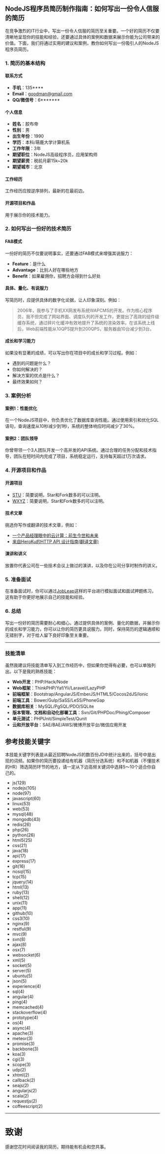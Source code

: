 ## NodeJS程序员简历制作指南：如何写出一份令人信服的简历

在竞争激烈的IT行业中，写出一份令人信服的简历至关重要。一个好的简历不仅要清晰地呈现你的技能和经验，还要通过具体的案例和数据来展示你能为公司带来的价值。下面，我们将通过实用的建议和案例，教你如何写出一份吸引人的NodeJS程序员简历。

### 1. **简历的基本结构**

#### **联系方式**
- **手机**：135****
- **Email**：goodman@gmail.com
- **QQ/微信号**：6*******

#### **个人信息**
- **姓名**：胶布帝
- **性别**：男
- **出生年份**：1990
- **学历**：本科/萌鹿大学计算机系
- **工作年限**：3年
- **期望职位**：NodeJS高级程序员，应用架构师
- **期望薪资**：税前月薪15k~20k
- **期望城市**：北京

#### **工作经历**
工作经历应按逆序排列，最新的在最前边。

#### **开源项目和作品**
用于展示你的技术能力。

### 2. **如何写出一份好的技术简历**

#### **FAB模式**
一份好的简历不仅要说明事实，还要通过FAB模式来增强其说服力：
- **Feature**：是什么
- **Advantage**：比别人好在哪些地方
- **Benefit**：如果雇佣你，招聘方会得到什么好处

#### **具体、量化、有说服力**
写简历时，应提供具体的数字化论据，让人印象深刻。例如：

> 2006年，我参与了手机XX网发布系统WAPCMS的开发。作为核心程序员，我不但完成了网站界面、调度队列的开发工作，更提出了高效的组件级缓存系统，通过碎片化缓冲有效地提升了系统的渲染效率。在该系统上线后，Web前端性能从10QPS提升到200QPS，服务器由10台减少到3台。

#### **成长和学习能力**
如果没有显著的成绩，可以写出你在项目中的成长和学习过程。例如：
- 遇到的问题是什么？
- 你如何解决的？
- 解决方案的优点是什么？
- 最终效果如何？

### 3. **案例分析**

#### **案例1：性能优化**
在一个NodeJS项目中，你负责优化了数据库查询性能。通过使用索引和优化SQL语句，查询速度从10秒减少到1秒，系统的整体响应时间减少了30%。

#### **案例2：团队领导**
你曾带领一个3人团队开发一个高并发的API系统。通过合理的任务分配和技术指导，团队在短时间内完成了项目，系统稳定运行，支持每天超过1万次请求。

### 4. **开源项目和作品**

#### **开源项目**
- [STU](http://github.com/yourname/projectname)：简要说明，Star和Fork数多的可以注明。
- [WXYZ](http://github.com/yourname/projectname)：简要说明，Star和Fork数多的可以注明。

#### **技术文章**
挑选你写作或翻译的技术文章，例如：
- [一个产品经理眼中的云计算：前生今世和未来](http://get..com/706.get)
- [来自HeroKu的HTTP API 设计指南(翻译文章)](http://get..com/343.get)

#### **演讲和讲义**
放置你代表公司在一些技术会议上做过的演讲，以及你在公司分享时制作的讲义。

### 5. **准备面试**

在准备面试时，你可以通过[JobLeap](https://www.jobleap.cn)这样的平台进行模拟面试和面试押题练习，这有助于你更好地展示自己的技能和经验。

### 6. **总结**

写出一份好的简历需要耐心和细心。通过提供具体的案例、量化的数据，并展示你的成长和学习能力，你可以让你的简历更具说服力。同时，保持简历的逻辑通顺和无错别字，对于给人留下良好印象至关重要。

---

### 技能清单
虽然我建议将技能清单写入到工作经历中，但如果你觉得有必要，也可以单独列出。以下是我的熟练技能：

- **Web开发**：PHP/Hack/Node
- **Web框架**：ThinkPHP/Yaf/Yii/Laravel/LazyPHP
- **前端框架**：Bootstrap/AngularJS/EmberJS/HTML5/Cocos2dJS/Ionic
- **前端工具**：Bower/Gulp/SaSS/LeSS/PhoneGap
- **数据库相关**：MySQL/PgSQL/PDO/SQLite
- **版本管理、文档和自动化部署工具**：Svn/Git/PHPDoc/Phing/Composer
- **单元测试**：PHPUnit/SimpleTest/Qunit
- **云和开放平台**：SAE/BAE/AWS/微博开放平台/微信应用开发

## 参考技能关键字

本技能关键字列表是从最近招聘NodeJS的数百份JD中统计出来的，括号中是出现的词频。如果你的简历要投递给有机器（简历分选系统）和不如机器（不懂技术的HR）筛选简历环节的地方，请一定从下边高频关键词中选择5～10个适合你自己的。

- js(129)
- nodejs(105)
- node(97)
- javascript(60)
- linux(53)
- web(53)
- mysql(48)
- mongodb(43)
- redis(26)
- php(26)
- python(26)
- html5(25)
- css(21)
- java(18)
- api(17)
- express(17)
- git(16)
- nosql(15)
- tcp(15)
- jquery(14)
- html(13)
- ruby(13)
- shell(12)
- unix(11)
- app(11)
- github(10)
- css3(10)
- nginx(9)
- restful(9)
- mvc(9)
- svn(8)
- ajax(8)
- osx(7)
- websocket(6)
- xml(5)
- socket(5)
- server(5)
- ubuntu(5)
- json(5)
- experience(4)
- sql(4)
- angular(4)
- ping(4)
- memcached(4)
- stackoverflow(4)
- prototype(4)
- os(4)
- async(4)
- apache(3)
- meteor(3)
- promise(3)
- backbone(3)
- koa(3)
- cgi(3)
- scope(3)
- udp(2)
- xhtml(2)
- callback(2)
- seajs(2)
- angularjs(2)
- scala(2)
- requestjs(2)
- coffeescript(2)




---

# 致谢
感谢您花时间阅读我的简历，期待能有机会和您共事。
